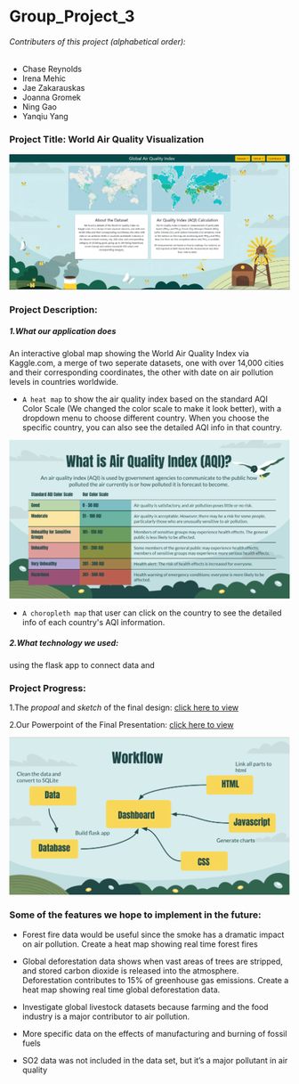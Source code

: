 # Group_Project_3

###### Contributers of this project (alphabetical order):

* Chase Reynolds
* Irena Mehic
* Jae Zakarauskas
* Joanna Gromek
* Ning Gao
* Yanqiu Yang

### **Project Title:** World Air Quality Visualization

![Alt text](images_for_Readme/Frontpage.png)

### Project Description:

##### 1.What our application does

An interactive global map showing the World Air Quality Index via Kaggle.com, a merge of two seperate datasets, one with over 14,000 cities and their corresponding coordinates, the other with date on air pollution levels in countries worldwide.

* `A heat map` to show the air quality index based on the standard AQI Color Scale (We changed the color scale to make it look better), with a dropdown menu to choose different country. When you choose the specific country, you can also see the detailed AQI info in that country.

![Alt text](images_for_Readme/AirQualityIndex.png)

* `A choropleth map` that user can click on the country to see the detailed info of each country's AQI information.

##### 2.What technology we used:

using the flask app to connect data and

### Project Progress:

1.The *propoal* and *sketch* of the final design: [click here to view](https://docs.google.com/document/d/1Uli1vOUb7PEUKXBcVxqaCytV_qjJDPO5XU5dzwbJ1nw/edit)

2.Our Powerpoint of the Final Presentation: [click here to view](https://docs.google.com/presentation/d/1kvcP9HexeMtknjB-pfObAaPZ7VYi2Y6oQ0_z3h6_T6s/edit#slide=id.g157f507e881_0_22)

![Alt text](images_for_Readme/workflow.png)

### Some of the features we hope to implement in the future:

* Forest fire data would be useful since the smoke has a dramatic impact on air pollution. Create a heat map showing real time forest fires

* Global deforestation data shows when vast areas of trees are stripped, and stored carbon dioxide is released into the atmosphere. Deforestation contributes to 15% of greenhouse gas emissions. Create a heat map showing real time global deforestation data.
* Investigate global livestock datasets because farming and the food industry is a major contributor to air pollution.
* More specific data on the effects of manufacturing and burning of fossil fuels
* SO2 data was not included in the data set, but it’s a major pollutant in air quality
